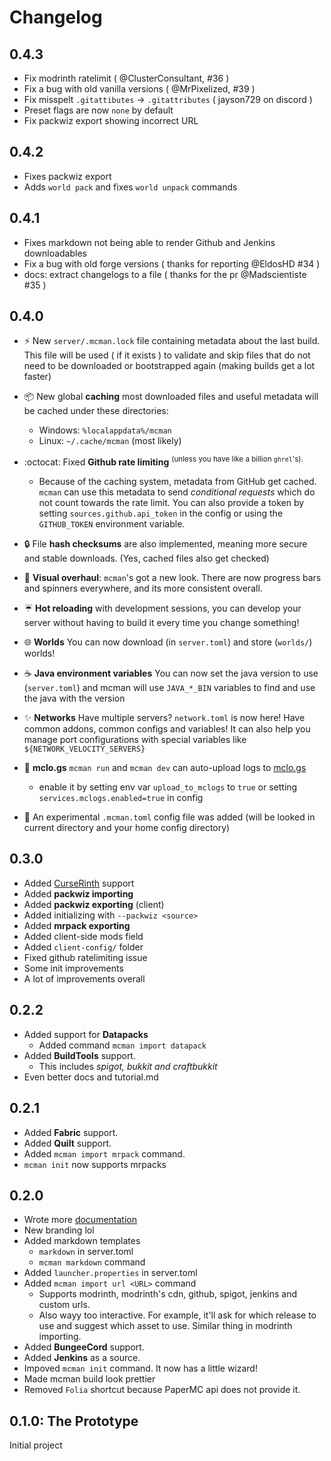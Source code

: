 # Changelog

## 0.4.3

- Fix modrinth ratelimit ( @ClusterConsultant, #36 )
- Fix a bug with old vanilla versions ( @MrPixelized, #39 )
- Fix misspelt `.gitattibutes` -> `.gitattributes` ( jayson729 on discord )
- Preset flags are now `none` by default
- Fix packwiz export showing incorrect URL

## 0.4.2

- Fixes packwiz export
- Adds `world pack` and fixes `world unpack` commands

## 0.4.1

- Fixes markdown not being able to render Github and Jenkins downloadables
- Fix a bug with old forge versions ( thanks for reporting @EldosHD #34 )
- docs: extract changelogs to a file ( thanks for the pr @Madscientiste #35 )

## 0.4.0

- ⚡ New `server/.mcman.lock` file containing metadata about the last build. This file will be used ( if it exists ) to validate and skip files that do not need to be downloaded or bootstrapped again (making builds get a lot faster)

- 📦 New global **caching** most downloaded files and useful metadata will be cached under these directories:
  - Windows: `%localappdata%/mcman`
  - Linux: `~/.cache/mcman` (most likely)

- :octocat: Fixed **Github rate limiting** <sup>(unless you have like a billion `ghrel`'s).</sup> 
    
    - Because of the caching system, metadata from GitHub get cached. `mcman` can use this metadata to send *conditional requests* which do not count towards the rate limit. You can also provide a token by setting `sources.github.api_token` in the config or using the `GITHUB_TOKEN` environment variable.

- 🔒 File **hash checksums** are also implemented, meaning more secure and stable downloads. (Yes, cached files also get checked)

- 📜 **Visual overhaul**: `mcman`'s got a new look. There are now progress bars and spinners everywhere, and its more consistent overall.

- ☔ **Hot reloading** with development sessions, you can develop your server without having to build it every time you change something!

- 🌐 **Worlds** You can now download (in `server.toml`) and store (`worlds/`) worlds!

- ☕ **Java environment variables** You can now set the java version to use (`server.toml`) and mcman will use `JAVA_*_BIN` variables to find and use the java with the version

- ✨ **Networks** Have multiple servers? `network.toml` is now here! Have common addons, common configs and variables! It can also help you manage port configurations with special variables like `${NETWORK_VELOCITY_SERVERS}`

- 📎 **mclo.gs** `mcman run` and `mcman dev` can auto-upload logs to [mclo.gs](mclo.gs)
    
    - enable it by setting env var `upload_to_mclogs` to `true` or setting `services.mclogs.enabled=true` in config

- 🧰 An experimental `.mcman.toml` config file was added (will be looked in current directory and your home config directory)

## 0.3.0

- Added [CurseRinth](https://curserinth.kuylar.dev/) support
- Added **packwiz importing**
- Added **packwiz exporting** (client)
- Added initializing with `--packwiz <source>`
- Added **mrpack exporting**
- Added client-side mods field
- Added `client-config/` folder
- Fixed github ratelimiting issue
- Some init improvements
- A lot of improvements overall

## 0.2.2

- Added support for **Datapacks**
  - Added command `mcman import datapack`
- Added **BuildTools** support.
  - This includes *spigot, bukkit and craftbukkit*
- Even better docs and tutorial.md

## 0.2.1

- Added **Fabric** support.
- Added **Quilt** support.
- Added `mcman import mrpack` command.
- `mcman init` now supports mrpacks

## 0.2.0

- Wrote more [documentation](./DOCS.md)
- New branding lol
- Added markdown templates
  - `markdown` in server.toml
  - `mcman markdown` command
- Added `launcher.properties` in server.toml
- Added `mcman import url <URL>` command
  - Supports modrinth, modrinth's cdn, github, spigot, jenkins and custom urls.
  - Also wayy too interactive. For example, it'll ask for which release to use and suggest which asset to use. Similar thing in modrinth importing.
- Added **BungeeCord** support.
- Added **Jenkins** as a source.
- Impoved `mcman init` command. It now has a little wizard!
- Made mcman build look prettier
- Removed `Folia` shortcut because PaperMC api does not provide it.

## 0.1.0: The Prototype

Initial project
